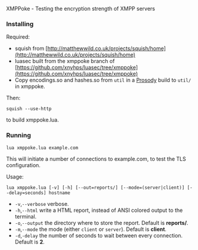 XMPPoke - Testing the encryption strength of XMPP servers

### Installing

Required:

* squish from [http://matthewwild.co.uk/projects/squish/home](http://matthewwild.co.uk/projects/squish/home)
* luasec built from the xmppoke branch of [https://github.com/xnyhps/luasec/tree/xmppoke](https://github.com/xnyhps/luasec/tree/xmppoke)
* Copy encodings.so and hashes.so from `util` in a [Prosody](https://prosody.im) build to `util/` in xmppoke.

Then:

`squish --use-http`

to build xmppoke.lua.

### Running

`lua xmppoke.lua example.com`

This will initiate a number of connections to example.com, to test the TLS configuration.

Usage:

`lua xmppoke.lua [-v] [-h] [--out=reports/] [--mode=(server|client)] [--delay=seconds] hostname`

* `-v`,`--verbose` verbose.
* `-h`,`--html` write a HTML report, instead of ANSI colored output to the terminal.
* `-o`,`--output` the directory where to store the report. Default is **reports/**.
* `-m`,`--mode` the mode (either `client` or `server`). Default is **client**.
* `-d`,`-delay` the number of seconds to wait between every connection. Default is **2**.